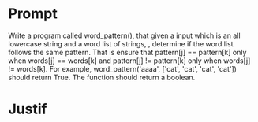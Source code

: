 # Prompt

Write a program called word_pattern(), that given a input <pattern> which is an all lowercase string and a word list of strings, <words>, determine if the word list follows the same pattern. That is ensure that pattern[j] == pattern[k] only when words[j] == words[k] and pattern[j] != pattern[k] only when words[j] != words[k]. For example, word_pattern('aaaa', ['cat', 'cat', 'cat', 'cat']) should return True. The function should return a boolean.

# Justif


